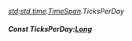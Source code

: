 _[std](../../modules/std/std-module.md):[std.time](../../modules/std/std-time.md).[TimeSpan](../../modules/std/std-time-timespan.md).TicksPerDay_
##### Const TicksPerDay:[Long](../../modules/wonkey/wonkey-types-long.md)
